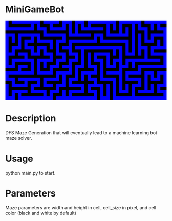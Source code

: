 # MiniGameBot

![alt text](media/maze_sample.png)

# Description
DFS Maze Generation that will eventually lead to a machine learning bot maze solver.

# Usage
python main.py to start.

# Parameters
Maze parameters are width and height in cell, cell_size in pixel, and cell color (black and white by default)
